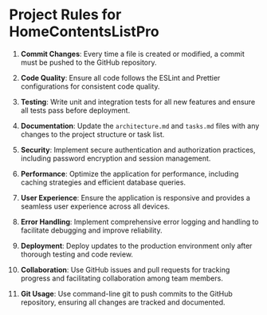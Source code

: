 # Project Rules for HomeContentsListPro

1. **Commit Changes**: Every time a file is created or modified, a commit must be pushed to the GitHub repository.

2. **Code Quality**: Ensure all code follows the ESLint and Prettier configurations for consistent code quality.

3. **Testing**: Write unit and integration tests for all new features and ensure all tests pass before deployment.

4. **Documentation**: Update the `architecture.md` and `tasks.md` files with any changes to the project structure or task list.

5. **Security**: Implement secure authentication and authorization practices, including password encryption and session management.

6. **Performance**: Optimize the application for performance, including caching strategies and efficient database queries.

7. **User Experience**: Ensure the application is responsive and provides a seamless user experience across all devices.

8. **Error Handling**: Implement comprehensive error logging and handling to facilitate debugging and improve reliability.

9. **Deployment**: Deploy updates to the production environment only after thorough testing and code review.

10. **Collaboration**: Use GitHub issues and pull requests for tracking progress and facilitating collaboration among team members.

11. **Git Usage**: Use command-line git to push commits to the GitHub repository, ensuring all changes are tracked and documented. 